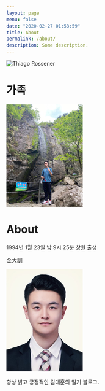 ```yaml
---
layout: page
menu: false
date: "2020-02-27 01:53:59"
title: About
permalink: /about/
description: Some description.
---
```


<img class="img-rounded" src="/assets/img/uploads/가족2.jpg" alt="Thiago Rossener" width="200">

# 가족

<img class="img-rounded" src="/assets/img/uploads/대훈1.jpg" alt="Thiago Rossener" width="200">

# About

1994년 1월 23일 밤 9시 25분 창원 출생

金大訓

<img class="img-rounded" src="/assets/img/uploads/대훈2.jpg" alt="Thiago Rossener" width="200">

항상 밝고 긍정적인 김대훈의 일기 블로그.
